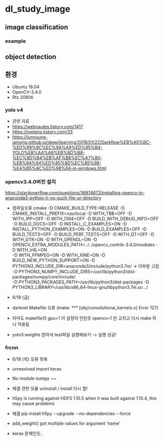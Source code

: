 # dl_study_image

## image classification 
### example

## object detection 

## 환경
- Ubuntu 18.04
- OpenCV-3.4.0
- Rtx 2080ti

### yolo v4
- 관련 자료
- https://webnautes.tistory.com/1417
- https://ropiens.tistory.com/33
- https://junyoung-jamong.github.io/deep/learning/2019/01/22/Darkflow%EB%A5%BC-%ED%99%9C%EC%9A%A9%ED%95%B4-YOLO%EB%AA%A8%EB%8D%B8-%EC%9D%B4%EB%AF%B8%EC%A7%80-%EB%94%94%ED%85%8D%EC%85%98-%EA%B5%AC%ED%98%84-in-windows.html

### opencv3.4.0버전 설치
https://stackoverflow.com/questions/36814673/installing-opencv-in-anaconda3-python-h-no-such-file-or-directory
- 컴파일오류
cmake -D CMAKE_BUILD_TYPE=RELEASE 
-D CMAKE_INSTALL_PREFIX=/usr/local 
-D WITH_TBB=OFF -D WITH_IPP=OFF 
-D WITH_1394=OFF 
-D BUILD_WITH_DEBUG_INFO=OFF
-D BUILD_DOCS=OFF 
-D INSTALL_C_EXAMPLES=ON 
-D INSTALL_PYTHON_EXAMPLES=ON 
-D BUILD_EXAMPLES=OFF 
-D BUILD_TESTS=OFF 
-D BUILD_PERF_TESTS=OFF 
-D WITH_QT=OFF 
-D WITH_GTK=ON 
-D WITH_OPENGL=ON 
-D OPENCV_EXTRA_MODULES_PATH=../../opencv_contrib-3.4.0/modules 
-D WITH_V4L=ON  
-D WITH_FFMPEG=ON 
-D WITH_XINE=ON 
-D BUILD_NEW_PYTHON_SUPPORT=ON 
-D PYTHON3_INCLUDE_DIR=anaconda3/include/python3.7m/ -> 이부분 고침
-D PYTHON3_NUMPY_INCLUDE_DIRS=/usr/lib/python3/dist-packages/numpy/core/include/  
-D PYTHON3_PACKAGES_PATH=/usr/lib/python3/dist-packages 
-D PYTHON3_LIBRARY=/usr/lib/x86_64-linux-gnu/libpython3.7m.so ../

- 6/19 (금) 
- darknet Makefile 오류 (make: *** [obj/convolutional_kernels.o] Error 127)
- 아마도 makefile의 gpu=1 이 설정이 안된듯 opencv=1 만 고치고 다시 make 하니 적용됨
- yolo3.weights 받아서 test파일 실행해보기 -> 실행 성공!


### frcnn

- 6/18 (목) 오류 목록

- unresolved import keras
- No module numpy ~~
- 해결 관련 모듈 uninstall / install 다시 함!

- h5py is running against HDF5 1.10.5 when it was built against 1.10.4, this may cause problems
- 해결 pip install h5py --upgrade --no-dependencies --force

- add_weight() got multiple values for argument 'name'
- keras 문제인듯..
